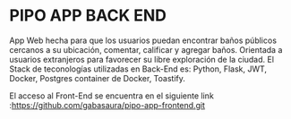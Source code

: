 # PIPO APP BACK END

App Web hecha para que los usuarios puedan encontrar baños públicos cercanos a su ubicación, comentar, calificar y agregar baños.
Orientada a usuarios extranjeros para favorecer su libre exploración de la ciudad.
El Stack de teconologías utilizadas en Back-End es:
Python, Flask, JWT, Docker, Postgres container de Docker, Toastify.

El acceso al Front-End se encuentra en el siguiente link :https://github.com/gabasaura/pipo-app-frontend.git